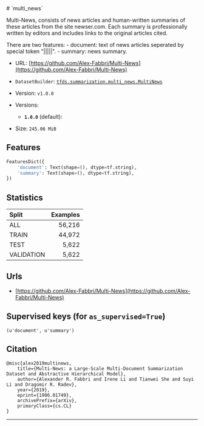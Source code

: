 <div itemscope itemtype="http://schema.org/Dataset">
  <div itemscope itemprop="includedInDataCatalog" itemtype="http://schema.org/DataCatalog">
    <meta itemprop="name" content="TensorFlow Datasets" />
  </div>
  <meta itemprop="name" content="multi_news" />
  <meta itemprop="description" content="&#10;Multi-News, consists of news articles and human-written summaries&#10;of these articles from the site newser.com.&#10;Each summary is professionally written by editors and&#10;includes links to the original articles cited.&#10;&#10;There are two features:&#10;  - document: text of news articles seperated by special token &quot;|||||&quot;.&#10;  - summary: news summary.&#10;&#10;&#10;To use this dataset:&#10;&#10;```&#10;import tensorflow_datasets as tfds&#10;&#10;ds = tfds.load('multi_news')&#10;```&#10;" />
  <meta itemprop="url" content="https://www.tensorflow.org/datasets/catalog/multi_news" />
  <meta itemprop="sameAs" content="https://github.com/Alex-Fabbri/Multi-News" />
  <meta itemprop="citation" content="&#10;@misc{alex2019multinews,&#10;    title={Multi-News: a Large-Scale Multi-Document Summarization Dataset and Abstractive Hierarchical Model},&#10;    author={Alexander R. Fabbri and Irene Li and Tianwei She and Suyi Li and Dragomir R. Radev},&#10;    year={2019},&#10;    eprint={1906.01749},&#10;    archivePrefix={arXiv},&#10;    primaryClass={cs.CL}&#10;}&#10;" />
</div>
# `multi_news`

Multi-News, consists of news articles and human-written summaries of these
articles from the site newser.com. Each summary is professionally written by
editors and includes links to the original articles cited.

There are two features: - document: text of news articles seperated by special
token "|||||". - summary: news summary.

*   URL:
    [https://github.com/Alex-Fabbri/Multi-News](https://github.com/Alex-Fabbri/Multi-News)
*   `DatasetBuilder`:
    [`tfds.summarization.multi_news.MultiNews`](https://github.com/tensorflow/datasets/tree/master/tensorflow_datasets/summarization/multi_news.py)
*   Version: `v1.0.0`
*   Versions:

    *   **`1.0.0`** (default):

*   Size: `245.06 MiB`

## Features
```python
FeaturesDict({
    'document': Text(shape=(), dtype=tf.string),
    'summary': Text(shape=(), dtype=tf.string),
})
```

## Statistics

Split      | Examples
:--------- | -------:
ALL        | 56,216
TRAIN      | 44,972
TEST       | 5,622
VALIDATION | 5,622

## Urls

*   [https://github.com/Alex-Fabbri/Multi-News](https://github.com/Alex-Fabbri/Multi-News)

## Supervised keys (for `as_supervised=True`)
`(u'document', u'summary')`

## Citation
```
@misc{alex2019multinews,
    title={Multi-News: a Large-Scale Multi-Document Summarization Dataset and Abstractive Hierarchical Model},
    author={Alexander R. Fabbri and Irene Li and Tianwei She and Suyi Li and Dragomir R. Radev},
    year={2019},
    eprint={1906.01749},
    archivePrefix={arXiv},
    primaryClass={cs.CL}
}
```

--------------------------------------------------------------------------------

